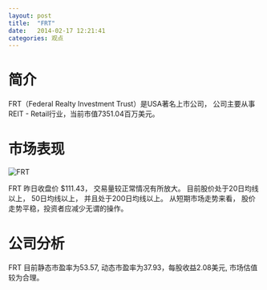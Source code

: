 ```yaml
---
layout: post
title:  "FRT"
date:   2014-02-17 12:21:41
categories: 观点
---
```


# 简介
FRT（Federal Realty Investment Trust）是USA著名上市公司，
公司主要从事REIT - Retail行业，当前市值7351.04百万美元。

# 市场表现

![FRT](http://finviz.com/chart.ashx?t=FRT&ty=c&ta=1&p=d&s=l)

FRT 昨日收盘价 $111.43，
交易量较正常情况有所放大。
目前股价处于20日均线以上，
50日均线以上，
并且处于200日均线以上。
从短期市场走势来看，
股价走势平稳，投资者应减少无谓的操作。

# 公司分析
FRT 目前静态市盈率为53.57, 动态市盈率为37.93，每股收益2.08美元,
市场估值较为合理。
